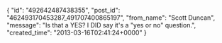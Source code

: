  {
   "id": "492642487438355",
   "post_id": "462493170453287_491707400865197",
   "from_name": "Scott Duncan",
   "message": "Is that a YES? I DID say it's a \"yes or no\" question.",
   "created_time": "2013-03-16T02:41:24+0000"
 }
